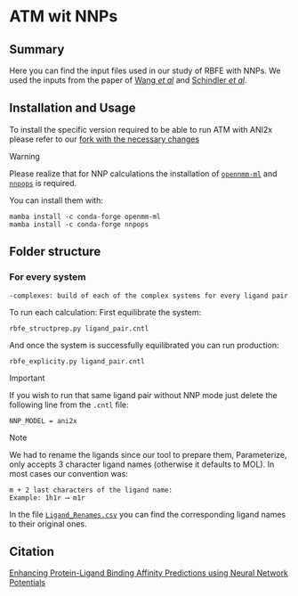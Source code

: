 # ATM wit NNPs
## Summary
Here you can find the input files used in our study of RBFE with NNPs. We used the inputs from the paper of [Wang _et al_](https://pubs.acs.org/doi/10.1021/ja512751q) and [Schindler _et al_](https://pubs.acs.org/doi/10.1021/acs.jcim.0c00900).

## Installation and Usage
To install the specific version required to be able to run ATM with ANI2x please refer to our [fork with the necessary changes](https://github.com/compsciencelab/AToM-OpenMM)
> [!WARNING]
> Please realize that for NNP calculations the installation of [`opennmm-ml`](https://github.com/openmm/openmm-ml) and [`nnpops`](https://github.com/openmm/NNPOps) is required.
>
> You can install them with:
> ```
> mamba install -c conda-forge openmm-ml
> mamba install -c conda-forge nnpops
>```
## Folder structure
### For every system
```
-complexes: build of each of the complex systems for every ligand pair
```
To run each calculation:
First equilibrate the system:

```
rbfe_structprep.py ligand_pair.cntl
```
And once the system is successfully equilibrated you can run production:

```
rbfe_explicity.py ligand_pair.cntl
```

> [!IMPORTANT]
>If you wish to run that same ligand pair without NNP mode just delete the following line from the `.cntl` file:
> 
>```
> NNP_MODEL = ani2x
>```

> [!NOTE]
> We had to rename the ligands since our tool to prepare them, Parameterize, only accepts 3 character ligand names (otherwise it defaults to MOL). In most cases our convention was:
> ```
> m + 2 last characters of the ligand name:
> Example: 1h1r ⟶ m1r
> ```
> In the file [`Ligand_Renames.csv`](https://github.com/compsciencelab/ATM_benchmark/blob/main/ATM_With_NNPs/Ligand_Renames.csv) you can find the corresponding ligand names to their original ones.
## Citation
[Enhancing Protein-Ligand Binding Affinity Predictions using Neural Network Potentials](https://arxiv.org/abs/2401.16062)
